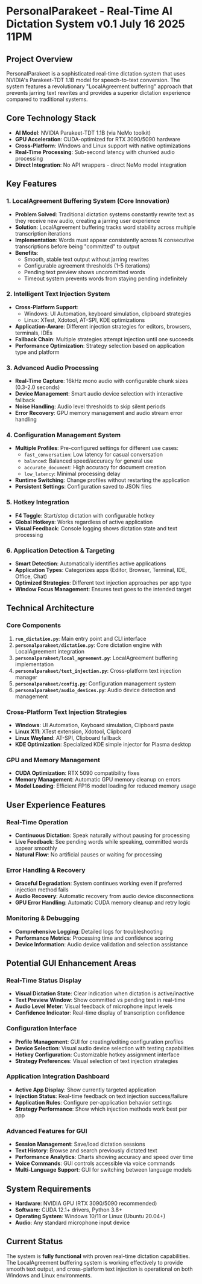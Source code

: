 # PersonalParakeet - Real-Time AI Dictation System v0.1 July 16 2025 11PM

## Project Overview
PersonalParakeet is a sophisticated real-time dictation system that uses NVIDIA's Parakeet-TDT 1.1B model for speech-to-text conversion. The system features a revolutionary "LocalAgreement buffering" approach that prevents jarring text rewrites and provides a superior dictation experience compared to traditional systems.

## Core Technology Stack
- **AI Model**: NVIDIA Parakeet-TDT 1.1B (via NeMo toolkit)
- **GPU Acceleration**: CUDA-optimized for RTX 3090/5090 hardware
- **Cross-Platform**: Windows and Linux support with native optimizations
- **Real-Time Processing**: Sub-second latency with chunked audio processing
- **Direct Integration**: No API wrappers - direct NeMo model integration

## Key Features

### 1. LocalAgreement Buffering System (Core Innovation)
- **Problem Solved**: Traditional dictation systems constantly rewrite text as they receive new audio, creating a jarring user experience
- **Solution**: LocalAgreement buffering tracks word stability across multiple transcription iterations
- **Implementation**: Words must appear consistently across N consecutive transcriptions before being "committed" to output
- **Benefits**: 
  - Smooth, stable text output without jarring rewrites
  - Configurable agreement thresholds (1-5 iterations)
  - Pending text preview shows uncommitted words
  - Timeout system prevents words from staying pending indefinitely

### 2. Intelligent Text Injection System
- **Cross-Platform Support**: 
  - Windows: UI Automation, keyboard simulation, clipboard strategies
  - Linux: XTest, Xdotool, AT-SPI, KDE optimizations
- **Application-Aware**: Different injection strategies for editors, browsers, terminals, IDEs
- **Fallback Chain**: Multiple strategies attempt injection until one succeeds
- **Performance Optimization**: Strategy selection based on application type and platform

### 3. Advanced Audio Processing
- **Real-Time Capture**: 16kHz mono audio with configurable chunk sizes (0.3-2.0 seconds)
- **Device Management**: Smart audio device selection with interactive fallback
- **Noise Handling**: Audio level thresholds to skip silent periods
- **Error Recovery**: GPU memory management and audio stream error handling

### 4. Configuration Management System
- **Multiple Profiles**: Pre-configured settings for different use cases:
  - `fast_conversation`: Low latency for casual conversation
  - `balanced`: Balanced speed/accuracy for general use
  - `accurate_document`: High accuracy for document creation
  - `low_latency`: Minimal processing delay
- **Runtime Switching**: Change profiles without restarting the application
- **Persistent Settings**: Configuration saved to JSON files

### 5. Hotkey Integration
- **F4 Toggle**: Start/stop dictation with configurable hotkey
- **Global Hotkeys**: Works regardless of active application
- **Visual Feedback**: Console logging shows dictation state and text processing

### 6. Application Detection & Targeting
- **Smart Detection**: Automatically identifies active applications
- **Application Types**: Categorizes apps (Editor, Browser, Terminal, IDE, Office, Chat)
- **Optimized Strategies**: Different text injection approaches per app type
- **Window Focus Management**: Ensures text goes to the intended target

## Technical Architecture

### Core Components
1. **`run_dictation.py`**: Main entry point and CLI interface
2. **`personalparakeet/dictation.py`**: Core dictation engine with LocalAgreement integration
3. **`personalparakeet/local_agreement.py`**: LocalAgreement buffering implementation
4. **`personalparakeet/text_injection.py`**: Cross-platform text injection manager
5. **`personalparakeet/config.py`**: Configuration management system
6. **`personalparakeet/audio_devices.py`**: Audio device detection and management

### Cross-Platform Text Injection Strategies
- **Windows**: UI Automation, Keyboard simulation, Clipboard paste
- **Linux X11**: XTest extension, Xdotool, Clipboard
- **Linux Wayland**: AT-SPI, Clipboard fallback
- **KDE Optimization**: Specialized KDE simple injector for Plasma desktop

### GPU and Memory Management
- **CUDA Optimization**: RTX 5090 compatibility fixes
- **Memory Management**: Automatic GPU memory cleanup on errors
- **Model Loading**: Efficient FP16 model loading for reduced memory usage

## User Experience Features

### Real-Time Operation
- **Continuous Dictation**: Speak naturally without pausing for processing
- **Live Feedback**: See pending words while speaking, committed words appear smoothly
- **Natural Flow**: No artificial pauses or waiting for processing

### Error Handling & Recovery
- **Graceful Degradation**: System continues working even if preferred injection method fails
- **Audio Recovery**: Automatic recovery from audio device disconnections
- **GPU Error Handling**: Automatic CUDA memory cleanup and retry logic

### Monitoring & Debugging
- **Comprehensive Logging**: Detailed logs for troubleshooting
- **Performance Metrics**: Processing time and confidence scoring
- **Device Information**: Audio device validation and selection assistance

## Potential GUI Enhancement Areas

### Real-Time Status Display
- **Visual Dictation State**: Clear indication when dictation is active/inactive
- **Text Preview Window**: Show committed vs pending text in real-time
- **Audio Level Meter**: Visual feedback of microphone input levels
- **Confidence Indicator**: Real-time display of transcription confidence

### Configuration Interface
- **Profile Management**: GUI for creating/editing configuration profiles
- **Device Selection**: Visual audio device selection with testing capabilities
- **Hotkey Configuration**: Customizable hotkey assignment interface
- **Strategy Preferences**: Visual selection of text injection strategies

### Application Integration Dashboard
- **Active App Display**: Show currently targeted application
- **Injection Status**: Real-time feedback on text injection success/failure
- **Application Rules**: Configure per-application behavior settings
- **Strategy Performance**: Show which injection methods work best per app

### Advanced Features for GUI
- **Session Management**: Save/load dictation sessions
- **Text History**: Browse and search previously dictated text
- **Performance Analytics**: Charts showing accuracy and speed over time
- **Voice Commands**: GUI controls accessible via voice commands
- **Multi-Language Support**: GUI for switching between language models

## System Requirements
- **Hardware**: NVIDIA GPU (RTX 3090/5090 recommended)
- **Software**: CUDA 12.1+ drivers, Python 3.8+
- **Operating System**: Windows 10/11 or Linux (Ubuntu 20.04+)
- **Audio**: Any standard microphone input device

## Current Status
The system is **fully functional** with proven real-time dictation capabilities. The LocalAgreement buffering system is working effectively to provide smooth text output, and cross-platform text injection is operational on both Windows and Linux environments.